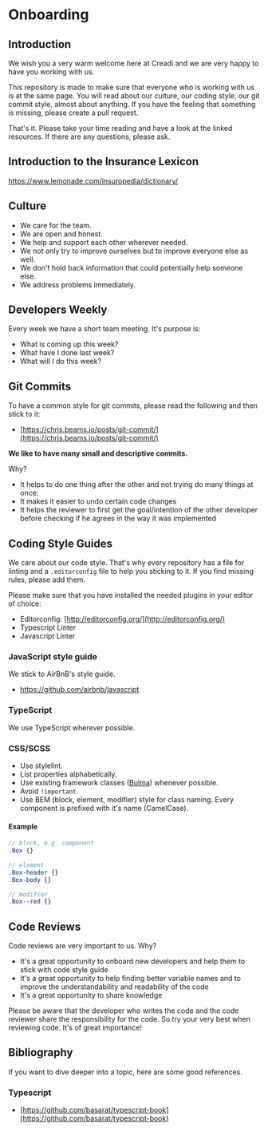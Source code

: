 # Onboarding

## Introduction
We wish you a very warm welcome here at Creadi and we are very happy to have you working with us.

This repository is made to make sure that everyone who is working with us is at the same page.
You will read about our culture, our coding style, our git commit style, almost about anything.
If you have the feeling that something is missing, please create a pull request.

That's it. Please take your time reading and have a look at the linked resources. If there are any questions, please ask.

## Introduction to the Insurance Lexicon
https://www.lemonade.com/insuropedia/dictionary/

## Culture
- We care for the team.
- We are open and honest.
- We help and support each other wherever needed.
- We not only try to improve ourselves but to improve everyone else as well.
- We don't hold back information that could potentially help someone else.
- We address problems immediately.

## Developers Weekly
Every week we have a short team meeting. It's purpose is:
- What is coming up this week?
- What have I done last week?
- What will I do this week?

## Git Commits
To have a common style for git commits, please read the following and then stick to it:
- [https://chris.beams.io/posts/git-commit/](https://chris.beams.io/posts/git-commit/)

__We like to have many small and descriptive commits.__

Why?

- It helps to do one thing after the other and not trying do many things at once.
- It makes it easier to undo certain code changes
- It helps the reviewer to first get the goal/intention of the other developer before checking if he agrees in the way it was implemented

## Coding Style Guides
We care about our code style. That's why every repository has a file for linting and a `.editorconfig` file to help you sticking to it. If you find missing rules, please add them.

Please make sure that you have installed the needed plugins in your editor of choice:
- Editorconfig: [http://editorconfig.org/](http://editorconfig.org/)
- Typescript Linter
- Javascript Linter

### JavaScript style guide
We stick to AirBnB's style guide.

- https://github.com/airbnb/javascript

### TypeScript
We use TypeScript wherever possible.

### CSS/SCSS
- Use stylelint.
- List properties alphabetically.
- Use existing framework classes ([Bulma](https://bulma.io)) whenever possible.
- Avoid `!important`.
- Use BEM (block, element, modifier) style for class naming. Every component is prefixed with it's name (CamelCase).

#### Example
```scss 
// block, e.g. component
.Box {}

// element
.Box-header {}
.Box-body {}

// modifier
.Box--red {}

```

## Code Reviews
Code reviews are very important to us. Why?

- It's a great opportunity to onboard new developers and help them to stick with code style guide
- It's a great opportunity to help finding better variable names and to improve the understandability and readability of the code
- It's a great opportunity to share knowledge

Please be aware that the developer who writes the code and the code reviewer share the responsibility for the code. So try your very best when reviewing code. It's of great importance!


## Bibliography

If you want to dive deeper into a topic, here are some good references.

### Typescript
- [https://github.com/basarat/typescript-book](https://github.com/basarat/typescript-book)

